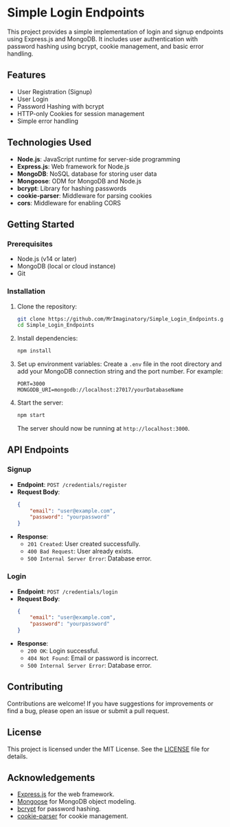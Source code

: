 # Simple Login Endpoints

This project provides a simple implementation of login and signup endpoints using Express.js and MongoDB. It includes user authentication with password hashing using bcrypt, cookie management, and basic error handling.

## Features

- User Registration (Signup)
- User Login
- Password Hashing with bcrypt
- HTTP-only Cookies for session management
- Simple error handling

## Technologies Used

- **Node.js**: JavaScript runtime for server-side programming
- **Express.js**: Web framework for Node.js
- **MongoDB**: NoSQL database for storing user data
- **Mongoose**: ODM for MongoDB and Node.js
- **bcrypt**: Library for hashing passwords
- **cookie-parser**: Middleware for parsing cookies
- **cors**: Middleware for enabling CORS

## Getting Started

### Prerequisites

- Node.js (v14 or later)
- MongoDB (local or cloud instance)
- Git

### Installation

1. Clone the repository:

   ```bash
   git clone https://github.com/MrImaginatory/Simple_Login_Endpoints.git
   cd Simple_Login_Endpoints
   ```

2. Install dependencies:

   ```bash
   npm install
   ```

3. Set up environment variables:
   Create a `.env` file in the root directory and add your MongoDB connection string and the port number. For example:

   ```plaintext
   PORT=3000
   MONGODB_URI=mongodb://localhost:27017/yourDatabaseName
   ```

4. Start the server:

   ```bash
   npm start
   ```

   The server should now be running at `http://localhost:3000`.

## API Endpoints

### Signup

- **Endpoint**: `POST /credentials/register`
- **Request Body**:
  ```json
  {
      "email": "user@example.com",
      "password": "yourpassword"
  }
  ```
- **Response**:
  - `201 Created`: User created successfully.
  - `400 Bad Request`: User already exists.
  - `500 Internal Server Error`: Database error.

### Login

- **Endpoint**: `POST /credentials/login`
- **Request Body**:
  ```json
  {
      "email": "user@example.com",
      "password": "yourpassword"
  }
  ```
- **Response**:
  - `200 OK`: Login successful.
  - `404 Not Found`: Email or password is incorrect.
  - `500 Internal Server Error`: Database error.

## Contributing

Contributions are welcome! If you have suggestions for improvements or find a bug, please open an issue or submit a pull request.

## License

This project is licensed under the MIT License. See the [LICENSE](LICENSE) file for details.

## Acknowledgements

- [Express.js](https://expressjs.com/) for the web framework.
- [Mongoose](https://mongoosejs.com/) for MongoDB object modeling.
- [bcrypt](https://www.npmjs.com/package/bcryptjs) for password hashing.
- [cookie-parser](https://www.npmjs.com/package/cookie-parser) for cookie management.
